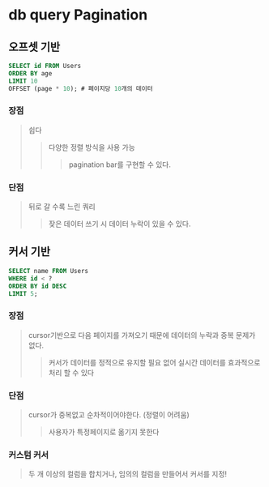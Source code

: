 # db query Pagination

## 오프셋 기반

```sql
SELECT id FROM Users
ORDER BY age
LIMIT 10
OFFSET (page * 10); # 페이지당 10개의 데이터
```

### 장점

> 쉽다
>
> > 다양한 정렬 방식을 사용 가능
> >
> > > pagination bar를 구현할 수 있다.

### 단점

> 뒤로 갈 수록 느린 쿼리
>
> > 잦은 데이터 쓰기 시 데이터 누락이 있을 수 있다.

## 커서 기반

```sql
SELECT name FROM Users
WHERE id < ?
ORDER BY id DESC
LIMIT 5;
```

### 장점

> cursor기반으로 다음 페이지를 가져오기 때문에 데이터의 누락과 중복 문제가 없다.
>
> > 커서가 데이터를 정적으로 유지할 필요 없어 실시간 데이터를 효과적으로 처리 할 수 있다

### 단점

> cursor가 중복없고 순차적이어야한다. (정렬이 어려움)
>
> > 사용자가 특정페이지로 옮기지 못한다

### 커스텀 커서

> 두 개 이상의 컬럼을 합치거나, 임의의 컬럼을 만들어서 커서를 지정!
